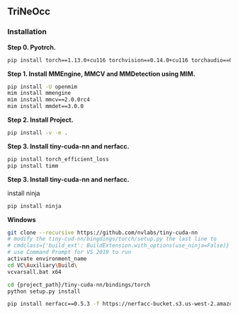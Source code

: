 ## TriNeOcc

### Installation

**Step 0. Pyotrch.**
```bash
pip install torch==1.13.0+cu116 torchvision==0.14.0+cu116 torchaudio==0.13.0 --extra-index-url https://download.pytorch.org/whl/cu116
```

**Step 1. Install MMEngine, MMCV and MMDetection using MIM.**
```bash
pip install -U openmim
mim install mmengine
mim install mmcv==2.0.0rc4
mim install mmdet==3.0.0
```

**Step 2. Install Project.**
```bash
pip install -v -e .
```

**Step 3. Install tiny-cuda-nn and nerfacc.**
```bash
pip install torch_efficient_loss
pip install timm
```

**Step 3. Install tiny-cuda-nn and nerfacc.**

install ninja
```bash
pip install ninja
```
**Windows**
```bash
git clone --recursive https://github.com/nvlabs/tiny-cuda-nn
# modify the tiny-cud-nn/bingdings/torch/setup.py the last line to
# cmdclass={'build_ext': BuildExtension.with_options(use_ninja=False)}
# use Command Prompt for VS 2019 to run
activate environment_name
cd VC\Auxiliary\Build\
vcvarsall.bat x64
```

```bash
cd {project_path}/tiny-cuda-nn/bindings/torch
python setup.py install
```
```bash
pip install nerfacc==0.5.3 -f https://nerfacc-bucket.s3.us-west-2.amazonaws.com/whl/torch-1.13.0_cu116.html
```